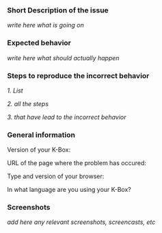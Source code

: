 ### Short Description of the issue

_write here what is going on_

### Expected behavior

_write here what should actually happen_

### Steps to reproduce the incorrect behavior

_1. List_

_2. all the steps_

_3. that have lead to the incorrect behavior_

### General information

Version of your K-Box: 

URL of the page where the problem has occured:

Type and version of your browser: 

In what language are you using your K-Box? 

### Screenshots

_add here any relevant screenshots, screencasts, etc_
